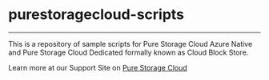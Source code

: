 # purestoragecloud-scripts
---
This is a repository of sample scripts for Pure Storage Cloud Azure Native and Pure Storage Cloud Dedicated formally known as Cloud Block Store.


Learn more at our Support Site on [Pure Storage Cloud](https://support.purestorage.com/category/m_pure_storage_cloud)
